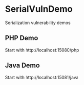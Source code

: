 # SerialVulnDemo
Serialization vulnerability demos

## PHP Demo
Start with http://localhost:15080/php

## Java Demo
Start with http://localhost:15081/java